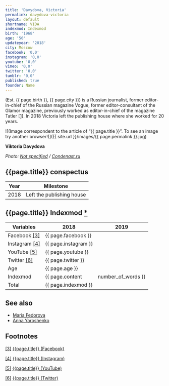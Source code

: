 ```yaml
---
title: 'Davydova, Victoria'
permalink: davydova-victoria
layout: default
shortname: VIDA
indexmod: Indexmod
birth: '1968'
age: '50'
updateyear: '2018'
city: Moscow
facebook: '0,0'
instagram: '0,0'
youtube: '0,0'
vimeo: '0,0'
twitter: '0,0'
tumblr: '0,0'
published: true
founder: Name
---
```


(Est. {{ page.birth }}, {{ page.city }}) is a Russian journalist, former editor-in-chief of the Russian magazine Vogue, former editor-consultant of the Glamor magazine, previously worked as editor-in-chief of the magazine Tatler <span id="a1">[\[1\]](#f1)</span>. In 2018 Victoria left the publishing house where she worked for 20 years.

![(Image correspondent to the article of “{{ page.title }}”. To see an image try another browser!)]({{ site.url }}/images/{{ page.permalink }}.jpg)

**Viktoria Davydova**

*Photo: [Not specified](index) / [Condenast.ru](index)*

## {{page.title}} conspectus

|Year|Milestone|
|-|-|
|2018|Left the publishing house|

## {{page.title}} Indexmod [*](indexmod)

|Variables|2018|2019|
|-|-|-|
|Facebook <span id="a3">[\[3\]](#f3)</span>|{{ page.facebook }}||
|Instagram <span id="a4">[\[4\]](#f4)</span>|{{ page.instagram }}||
|YouTube <span id="a5">[\[5\]](#f5)</span>|{{ page.youtube }}||
|Twitter <span id="a6">[\[6\]](#f6)</span>|{{ page.twitter }}||
|Age|{{ page.age }}||
|Indexmod|{{ page.content | number_of_words }}||
|Total|{{ page.indexmod }}||

## See also

+ [Maria Fedorova](fedorova-maria)
+ [Anna Yaroshenko](yaroshenko-anna)

## Footnotes

[[3]](#a3) <span id="f3"></span> [{{page.title}} (Facebook)](index)

[[4]](#a4) <span id="f4"></span> [{{page.title}} (Instagram)](index)

[[5]](#a5) <span id="f5"></span> [{{page.title}} (YouTube)](index)

[[6]](#a6) <span id="f6"></span> [{{page.title}} (Twitter)](index)
